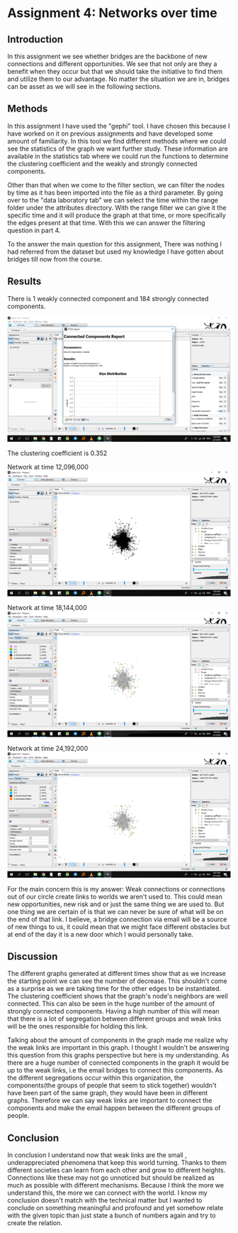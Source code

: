 # Assignment 4: Networks over time

<Mekre> <Abate>

## Introduction

In this assignment we see whether bridges are the backbone of new connections and different opportunities. We see that not only are they a benefit when they occur but that we should take the initiative to find them and utilize them to our advantage. No matter the situation we are in, bridges can be asset as we will see in the following sections.

## Methods

In this assignment I have used the "gephi" tool. I have chosen this because I have worked on it on previous assignments and have developed some amount of familiarity. In this tool we find different methods where we could see the statistics of the graph we want further study. These information are available in the statistics tab where we could run the functions to determine the clustering coefficient and the weakly and strongly connected components.

Other than that when we come to the filter section, we can filter the nodes by time as it has been imported into the file as a third parameter. By going over to the "data laboratory tab" we can select the time within the range folder under the attributes directory. With the range filter we can give it the specific time and it will produce the graph at that time, or more specifically the edges present at that time.  With this we can answer the filtering question in part 4.

To the answer the main question for this assignment, There was nothing I had referred from the dataset but used my knowledge I have gotten about bridges till now from the course.

## Results

There is 1 weakly connected component and 184 strongly connected components.

![Graph Image](connected-component.png)

The clustering coefficient is 0.352

Network at time 12,096,000
![Graph Image](12.png)

Network at time 18,144,000
![Graph Image](18.png)

Network at time 24,192,000
![Graph Image](24.png)

For the main concern this is my answer:
Weak connections or connections out of our circle create links to worlds we aren't used to. This could mean new opportunities, new risk and or just the same thing we are used to. But one thing we are certain of is that we can never be sure of what will be on the end of that link. I believe, a bridge connection via email will be a source of new things to us, it could mean that we might face different obstacles but at end of the day it is a new door which I would personally take.

## Discussion
The different graphs generated at different times show that as we increase the starting point we can see the number of decrease. This shouldn't come as a surprise as we are taking time for the other edges to be instantiated. The clustering coefficient shows that the graph's node's neighbors are well connected. This can also be seen in the huge number of the amount of strongly connected components. Having a high number of this will mean that there is a lot of segregation between different groups and weak links will be the ones responsible for holding this link.

Talking about the amount of components in the graph made me realize why the weak links are important in this graph. I thought I wouldn't be answering this question from this graphs perspective but here is my understanding. As there are a huge number of connected components in the graph it would be up to the weak links, i.e the email bridges to connect this components. As the different segregations occur within this organization, the components(the groups of people that seem to stick together) wouldn't have been part of the same graph, they would have been in different graphs. Therefore we can say weak links are important to connect the components and make the email happen between the different groups of people.

## Conclusion

In conclusion I understand now that weak links are the small , underappreciated phenomena that keep this world turning. Thanks to them different societies can learn from each other and grow to different heights. Connections like these may not go unnoticed but should be realized as much as possible with different mechanisms. Because I think the more we understand this, the more we can connect with the world. I know my conclusion doesn't match with the technical matter but I wanted to conclude on something meaningful and profound and yet somehow relate with the given topic than just state a bunch of numbers again and try to create the relation.
